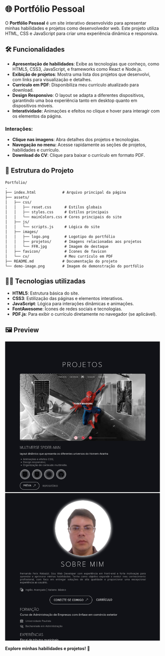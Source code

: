 
# 🌐 Portfólio Pessoal

O **Portfólio Pessoal** é um site interativo desenvolvido para apresentar minhas habilidades e projetos como desenvolvedor web. Este projeto utiliza HTML, CSS e JavaScript para criar uma experiência dinâmica e responsiva.

## 🛠️ Funcionalidades

- **Apresentação de habilidades**: Exibe as tecnologias que conheço, como HTML5, CSS3, JavaScript, e frameworks como React e Node.js.
- **Exibição de projetos**: Mostra uma lista dos projetos que desenvolvi, com links para visualização e detalhes.
- **Currículo em PDF**: Disponibiliza meu currículo atualizado para download.
- **Design Responsivo**: O layout se adapta a diferentes dispositivos, garantindo uma boa experiência tanto em desktop quanto em dispositivos móveis.
- **Interatividade**: Animações e efeitos no clique e hover para interagir com os elementos da página.

### Interações:

- **Clique nas imagens**: Abra detalhes dos projetos e tecnologias.
- **Navegação no menu**: Acesse rapidamente as seções de projetos, habilidades e currículo.
- **Download do CV**: Clique para baixar o currículo em formato PDF.

## 📂 Estrutura do Projeto

```
Portfolio/
.
├── index.html            # Arquivo principal da página
├── assets/
│   ├── css/
│   │   ├── reset.css      # Estilos globais
│   │   ├── styles.css     # Estilos principais
│   │   └── mainColors.css # Cores principais do site
│   ├── js/
│   │   └── scripts.js     # Lógica do site
│   ├── images/            
│   │   ├── logo.png       # Logotipo do portfólio
│   │   ├── projetos/      # Imagens relacionadas aos projetos
│   │   └── FFR.jpg        # Imagem de destaque
│   ├── favicon/           # Ícones de favicon
│   └── cv/                # Meu currículo em PDF
├── README.md             # Documentação do projeto
└── demo-image.png        # Imagem de demonstração do portfólio
```

## 🧑‍💻 Tecnologias utilizadas

- **HTML5**: Estrutura básica do site.
- **CSS3**: Estilização das páginas e elementos interativos.
- **JavaScript**: Lógica para interações dinâmicas e animações.
- **FontAwesome**: Ícones de redes sociais e tecnologias.
- **PDF.js**: Para exibir o currículo diretamente no navegador (se aplicável).

## 🖼️ Preview

![Demonstração da página](/assets/images/demo1.png)
![Demonstração da página](/assets/images/demo2.png)

**Explore minhas habilidades e projetos!** 🚀
